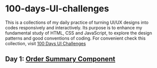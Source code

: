 # 100-days-UI-challenges

This is a collections of my daily practice of turning UI/UX designs into codes responsively and interactively.
Its purpose is to enhance my fundamental study of HTML, CSS and JavaScript, to explore the design patterns and good conventions of coding.
For convenient check this collection, visit [100 Days UI Challenges](https://liping-yin.github.io/100-days-UI-challenges/)

## Day 1: [Order Summary Component](https://github.com/Liping-Yin/100-days-UI-challenges/tree/main/order-summary-component-main)
